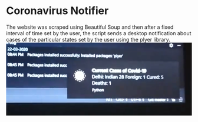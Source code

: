 # Coronavirus Notifier
The website was scraped using Beautiful Soup and then after a fixed interval of time set by the user, the script sends a desktop notification about cases of the particular states set by the user using the plyer library.
![corona_old_image](https://github.com/kaustubhgupta/Coronavirus_Notifier/blob/master/corona.PNG)
